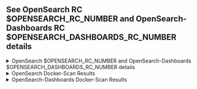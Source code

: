 ## See OpenSearch RC $OPENSEARCH_RC_NUMBER and OpenSearch-Dashboards RC $OPENSEARCH_DASHBOARDS_RC_NUMBER details
<details><summary>OpenSearch $OPENSEARCH_RC_NUMBER and OpenSearch-Dashboards $OPENSEARCH_DASHBOARDS_RC_NUMBER details</summary>
<p>
 ## OpenSearch $OPENSEARCH_RC_BUILD_NUMBER and OpenSearch-Dashboards $OPENSEARCH_DASHBOARDS_RC_BUILD_NUMBER is ready for your test.

OpenSearch - [Build $OPENSEARCH_RC_BUILD_NUMBER](https://build.ci.opensearch.org/blue/organizations/jenkins/distribution-build-opensearch/detail/distribution-build-opensearch/$OPENSEARCH_RC_BUILD_NUMBER/pipeline)
OpenSearch Dashboards - [Build $OPENSEARCH_DASHBOARDS_RC_BUILD_NUMBER](https://build.ci.opensearch.org/blue/organizations/jenkins/distribution-build-opensearch-dashboards/detail/distribution-build-opensearch-dashboards/$OPENSEARCH_DASHBOARDS_RC_BUILD_NUMBER/pipeline)

- Use the following Docker-Compose to setup a cluster
  <details><summary>docker-compose.yml</summary>
  <p>
    <pre>
    <code>
  version: '3'
  services:
    opensearch-node1:
      image: opensearchstaging/opensearch:$VERSION.$OPENSEARCH_RC_BUILD_NUMBER
      container_name: opensearch-node1
      environment:
        - cluster.name=opensearch-cluster
        - node.name=opensearch-node1
        - discovery.seed_hosts=opensearch-node1,opensearch-node2
        - cluster.initial_cluster_manager_nodes=opensearch-node1,opensearch-node2
        - bootstrap.memory_lock=true # along with the memlock settings below, disables swapping
        - OPENSEARCH_INITIAL_ADMIN_PASSWORD=myStrongPassword123!
      ulimits:
        memlock:
          soft: -1
          hard: -1
        nofile:
          soft: 65536 # maximum number of open files for the OpenSearch user, set to at least 65536 on modern systems
          hard: 65536
      volumes:
        - opensearch-data1:/usr/share/opensearch/data
      ports:
        - 9200:9200
        - 9600:9600 # required for Performance Analyzer
      networks:
        - opensearch-net
    opensearch-node2:
      image: opensearchstaging/opensearch:$VERSION.$OPENSEARCH_RC_BUILD_NUMBER
      container_name: opensearch-node2
      environment:
        - cluster.name=opensearch-cluster
        - node.name=opensearch-node2
        - discovery.seed_hosts=opensearch-node1,opensearch-node2
        - cluster.initial_cluster_manager_nodes=opensearch-node1,opensearch-node2
        - bootstrap.memory_lock=true
        - OPENSEARCH_INITIAL_ADMIN_PASSWORD=myStrongPassword123!
      ulimits:
        memlock:
          soft: -1
          hard: -1
        nofile:
          soft: 65536
          hard: 65536
      volumes:
        - opensearch-data2:/usr/share/opensearch/data
      networks:
        - opensearch-net
    opensearch-dashboards:
      image: opensearchstaging/opensearch-dashboards:$VERSION.$OPENSEARCH_DASHBOARDS_RC_BUILD_NUMBER
      container_name: opensearch-dashboards
      ports:
        - 5601:5601
      expose:
        - "5601"
      environment:
        OPENSEARCH_HOSTS: '["https://opensearch-node1:9200","https://opensearch-node2:9200"]'
      networks:
        - opensearch-net
  volumes:
    opensearch-data1:
    opensearch-data2:

  networks:
  opensearch-net:
  </code>
  </pre>

  </p>
  </details>

    + Download the above docker-compose.yml on your machine.
    + Get latest image versions `docker-compose pull`.
    + Start the cluster `docker-compose up`.

- [OpenSearch docker $VERSION.$OPENSEARCH_RC_BUILD_NUMBER](https://hub.docker.com/r/opensearchstaging/opensearch/tags?page=1&name=$VERSION.$OPENSEARCH_RC_BUILD_NUMBER)
    + Start without security
        - Docker command `docker pull opensearchstaging/opensearch:$VERSION.$OPENSEARCH_RC_BUILD_NUMBER && docker run -it -p 9200:9200 -e "discovery.type=single-node" -e "DISABLE_SECURITY_PLUGIN=true" opensearchstaging/opensearch:$VERSION.$OPENSEARCH_RC_BUILD_NUMBER`
        - Connect command `curl http://localhost:9200/`
    + Start with security
        - Docker command
      ```
      docker pull opensearchstaging/opensearch:$VERSION.$OPENSEARCH_RC_BUILD_NUMBER && docker run -it -p 9200:9200 -e "discovery.type=single-node" -e "OPENSEARCH_INITIAL_ADMIN_PASSWORD=myStrongPassword123!" opensearchstaging/opensearch:$VERSION.$OPENSEARCH_RC_BUILD_NUMBER
      ```
        - Connect command `curl --insecure 'https://admin:myStrongPassword123!@localhost:9200/'`
- [OpenSearch-Dashboards docker $VERSION.$OPENSEARCH_DASHBOARDS_RC_BUILD_NUMBER](https://hub.docker.com/r/opensearchstaging/opensearch-dashboards/tags?page=1&name=$VERSION.$OPENSEARCH_DASHBOARDS_RC_BUILD_NUMBER)
    + Start without security
        - Docker command `docker pull opensearchstaging/opensearch-dashboards:$VERSION.$OPENSEARCH_DASHBOARDS_RC_BUILD_NUMBER && docker run -it --network="host" -e "DISABLE_SECURITY_DASHBOARDS_PLUGIN=true" opensearchstaging/opensearch-dashboards:$VERSION.$OPENSEARCH_DASHBOARDS_RC_BUILD_NUMBER`
        - URL `http://localhost:5601/`
    + Start with security
        - Docker command `docker pull opensearchstaging/opensearch-dashboards:$VERSION.$OPENSEARCH_DASHBOARDS_RC_BUILD_NUMBER && docker run -it --network="host" opensearchstaging/opensearch-dashboards:$VERSION.$OPENSEARCH_DASHBOARDS_RC_BUILD_NUMBER`
        - URL `http://localhost:5601/`

- Use TARs to deploy OpenSearch Manually
    + OpenSearch - Build $OPENSEARCH_RC_BUILD_NUMBER (Note: Windows version does not have performance analyzer plugin)
        * arm64 [[manifest](https://ci.opensearch.org/ci/dbc/distribution-build-opensearch/$VERSION/$OPENSEARCH_RC_BUILD_NUMBER/linux/arm64/tar/dist/opensearch/manifest.yml)] [[tar](https://ci.opensearch.org/ci/dbc/distribution-build-opensearch/$VERSION/$OPENSEARCH_RC_BUILD_NUMBER/linux/arm64/tar/dist/opensearch/opensearch-$VERSION-linux-arm64.tar.gz)] [[rpm](https://ci.opensearch.org/ci/dbc/distribution-build-opensearch/$VERSION/$OPENSEARCH_RC_BUILD_NUMBER/linux/arm64/rpm/dist/opensearch/opensearch-$VERSION-linux-arm64.rpm)][[deb](https://ci.opensearch.org/ci/dbc/distribution-build-opensearch/$VERSION/$OPENSEARCH_RC_BUILD_NUMBER/linux/arm64/deb/dist/opensearch/opensearch-$VERSION-linux-arm64.deb)]
        * x64 [[manifest](https://ci.opensearch.org/ci/dbc/distribution-build-opensearch/$VERSION/$OPENSEARCH_RC_BUILD_NUMBER/linux/x64/tar/dist/opensearch/manifest.yml)] [[tar](https://ci.opensearch.org/ci/dbc/distribution-build-opensearch/$VERSION/$OPENSEARCH_RC_BUILD_NUMBER/linux/x64/tar/dist/opensearch/opensearch-$VERSION-linux-x64.tar.gz)] [[rpm](https://ci.opensearch.org/ci/dbc/distribution-build-opensearch/$VERSION/$OPENSEARCH_RC_BUILD_NUMBER/linux/x64/rpm/dist/opensearch/opensearch-$VERSION-linux-x64.rpm)] [[deb](https://ci.opensearch.org/ci/dbc/distribution-build-opensearch/$VERSION/$OPENSEARCH_RC_BUILD_NUMBER/linux/x64/deb/dist/opensearch/opensearch-$VERSION-linux-x64.deb)] [[windows](https://ci.opensearch.org/ci/dbc/distribution-build-opensearch/$VERSION/$OPENSEARCH_RC_BUILD_NUMBER/windows/x64/zip/dist/opensearch/opensearch-$VERSION-windows-x64.zip)]


+ OpenSearch Dashboards - Build $OPENSEARCH_DASHBOARDS_RC_BUILD_NUMBER
    * arm64 [[manifest](https://ci.opensearch.org/ci/dbc/distribution-build-opensearch-dashboards/$VERSION/$OPENSEARCH_DASHBOARDS_RC_BUILD_NUMBER/linux/arm64/tar/dist/opensearch-dashboards/manifest.yml)] [[tar](https://ci.opensearch.org/ci/dbc/distribution-build-opensearch-dashboards/$VERSION/$OPENSEARCH_DASHBOARDS_RC_BUILD_NUMBER/linux/arm64/tar/dist/opensearch-dashboards/opensearch-dashboards-$VERSION-linux-arm64.tar.gz)][[rpm](https://ci.opensearch.org/ci/dbc/distribution-build-opensearch-dashboards/$VERSION/$OPENSEARCH_DASHBOARDS_RC_BUILD_NUMBER/linux/arm64/rpm/dist/opensearch-dashboards/opensearch-dashboards-$VERSION-linux-arm64.rpm)][[deb](https://ci.opensearch.org/ci/dbc/distribution-build-opensearch-dashboards/$VERSION/$OPENSEARCH_DASHBOARDS_RC_BUILD_NUMBER/linux/arm64/deb/dist/opensearch-dashboards/opensearch-dashboards-$VERSION-linux-arm64.deb)]
    * x64 [[manifest](https://ci.opensearch.org/ci/dbc/distribution-build-opensearch-dashboards/$VERSION/$OPENSEARCH_DASHBOARDS_RC_BUILD_NUMBER/linux/x64/tar/dist/opensearch-dashboards/manifest.yml)] [[tar](https://ci.opensearch.org/ci/dbc/distribution-build-opensearch-dashboards/$VERSION/$OPENSEARCH_DASHBOARDS_RC_BUILD_NUMBER/linux/x64/tar/dist/opensearch-dashboards/opensearch-dashboards-$VERSION-linux-x64.tar.gz)][[rpm](https://ci.opensearch.org/ci/dbc/distribution-build-opensearch-dashboards/$VERSION/$OPENSEARCH_DASHBOARDS_RC_BUILD_NUMBER/linux/x64/rpm/dist/opensearch-dashboards/opensearch-dashboards-$VERSION-linux-x64.rpm)] [[deb](https://ci.opensearch.org/ci/dbc/distribution-build-opensearch-dashboards/$VERSION/$OPENSEARCH_DASHBOARDS_RC_BUILD_NUMBER/linux/x64/deb/dist/opensearch-dashboards/opensearch-dashboards-$VERSION-linux-x64.deb)] [[windows](https://ci.opensearch.org/ci/dbc/distribution-build-opensearch-dashboards/$VERSION/$OPENSEARCH_DASHBOARDS_RC_BUILD_NUMBER/windows/x64/zip/dist/opensearch-dashboards/opensearch-dashboards-$VERSION-windows-x64.zip)]


_Check how to install [opensearch](https://opensearch.org/docs/latest/install-and-configure/install-opensearch/index/) and [dashboards](https://opensearch.org/docs/latest/install-and-configure/install-dashboards/index/) on different platforms_

## Integration Test Results

- Use the https://metrics.opensearch.org/_dashboards/goto/9ed74dd90eb31c7b83f3542e43328088?security_tenant=global.

- Filter by the `distribution_build_number`. Use **$OPENSEARCH_RC_BUILD_NUMBER** for OpenSearch and **$OPENSEARCH_DASHBOARDS_RC_BUILD_NUMBER** for OpenSearch Dashboards.
  Example when filtered with **$OPENSEARCH_RC_BUILD_NUMBER** we can see all the passed/failed OpenSearch components. Check the metrics [here](https://metrics.opensearch.org/_dashboards/app/dashboards#/view/21aad140-49f6-11ef-bbdd-39a9b324a5aa?_g=(filters:!(),refreshInterval:(pause:!t,value:0),time:(from:now%2Fw,to:now%2Fw))&_a=(description:'OpenSearch%20Release%20Build%20and%20Integration%20Test%20Results',filters:!(('\$state':(store:appState),meta:(alias:!n,controlledBy:'1721852613904',disabled:!f,index:'16f55f10-4977-11ef-8565-15a1562cd0a0',key:version,negate:!f,params:(query:'$VERSION'),type:phrase),query:(match_phrase:(version:'$VERSION'))),('\$state':(store:appState),meta:(alias:!n,disabled:!f,index:'23eb6520-4977-11ef-bbdd-39a9b324a5aa',key:distribution_build_number,negate:!f,params:!('$OPENSEARCH_RC_BUILD_NUMBER','%20$OPENSEARCH_DASHBOARDS_RC_BUILD_NUMBER'),type:phrases,value:'$OPENSEARCH_RC_BUILD_NUMBER,%20%20$OPENSEARCH_DASHBOARDS_RC_BUILD_NUMBER'),query:(bool:(minimum_should_match:1,should:!((match_phrase:(distribution_build_number:'$OPENSEARCH_RC_BUILD_NUMBER')),(match_phrase:(distribution_build_number:'%20$OPENSEARCH_DASHBOARDS_RC_BUILD_NUMBER')))))),('\$state':(store:appState),meta:(alias:!n,controlledBy:'1722482131538',disabled:!f,index:'16f55f10-4977-11ef-8565-15a1562cd0a0',key:rc_number,negate:!f,params:(query:4),type:phrase),query:(match_phrase:(rc_number:4)))),fullScreenMode:!f,options:(hidePanelTitles:!f,useMargins:!t),query:(language:kuery,query:''),timeRestore:!t,title:'OpenSearch%20Release%20Build%20and%20Integration%20Test%20Results',viewMode:view)).

- Find the list of the created **AUTOCUT** issues here https://github.com/issues?page=1&q=is%3Aopen+is%3Aissue+user%3Aopensearch-project+label%3Av$VERSION+label%3Aautocut+%5BAUTOCUT%5D+in%3Atitle.

Thank you
</p>
</details>


<details><summary>OpenSearch Docker-Scan Results</summary>
<p>

[Workflow run]($OPENSEARCH_DOCKER_SCAN_URL)
<pre>
<code>

$OPENSEARCH_DOCKER_SCAN_RESULTS

</code>
</pre>
</p>
</details>

<details><summary>OpenSearch-Dashboards Docker-Scan Results</summary>
<p>

[Workflow run]($OPENSEARCH_DASHBOARDS_DOCKER_SCAN_URL)
<pre>
<code>

$OPENSEARCH_DASHBOARDS_DOCKER_SCAN_RESULTS

</code>
</pre>
</p>
</details>
